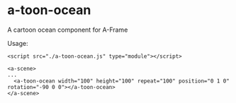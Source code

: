 # a-toon-ocean
A cartoon ocean component for A-Frame

Usage:

```
<script src="./a-toon-ocean.js" type="module"></script>

<a-scene>
...
  <a-toon-ocean width="100" height="100" repeat="100" position="0 1 0" rotation="-90 0 0"></a-toon-ocean>
</a-scene>

```
